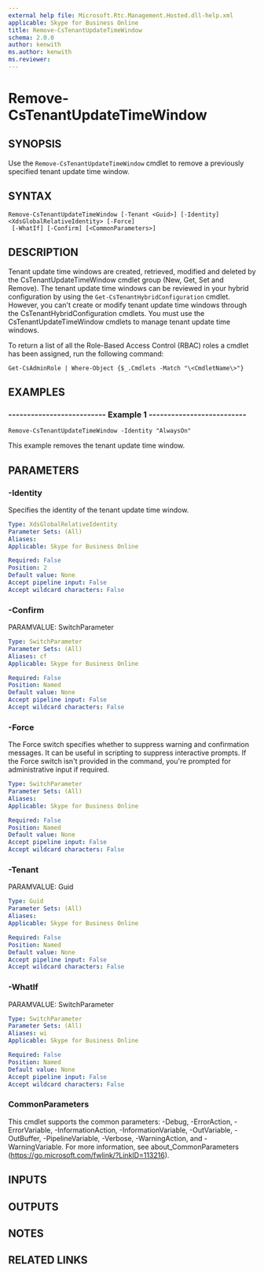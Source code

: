 ```yaml
---
external help file: Microsoft.Rtc.Management.Hosted.dll-help.xml 
applicable: Skype for Business Online
title: Remove-CsTenantUpdateTimeWindow
schema: 2.0.0
author: kenwith
ms.author: kenwith
ms.reviewer:
---
```


# Remove-CsTenantUpdateTimeWindow

## SYNOPSIS
Use the `Remove-CsTenantUpdateTimeWindow` cmdlet to remove a previously specified tenant update time window.

## SYNTAX

```
Remove-CsTenantUpdateTimeWindow [-Tenant <Guid>] [-Identity] <XdsGlobalRelativeIdentity> [-Force]
 [-WhatIf] [-Confirm] [<CommonParameters>]
```

## DESCRIPTION
Tenant update time windows are created, retrieved, modified and deleted by the CsTenantUpdateTimeWindow cmdlet group (New, Get, Set and Remove).
The tenant update time windows can be reviewed in your hybrid configuration by using the `Get-CsTenantHybridConfiguration` cmdlet.
However, you can't create or modify tenant update time windows through the CsTenantHybridConfiguration cmdlets.
You must use the CsTenantUpdateTimeWindow cmdlets to manage tenant update time windows.

To return a list of all the Role-Based Access Control (RBAC) roles a cmdlet has been assigned, run the following command:

`Get-CsAdminRole | Where-Object {$_.Cmdlets -Match "\<CmdletName\>"}`

## EXAMPLES

### -------------------------- Example 1 --------------------------
```
Remove-CsTenantUpdateTimeWindow -Identity "AlwaysOn"
```

This example removes the tenant update time window.


## PARAMETERS

### -Identity
Specifies the identity of the tenant update time window.

```yaml
Type: XdsGlobalRelativeIdentity
Parameter Sets: (All)
Aliases: 
Applicable: Skype for Business Online

Required: False
Position: 2
Default value: None
Accept pipeline input: False
Accept wildcard characters: False
```

### -Confirm
PARAMVALUE: SwitchParameter

```yaml
Type: SwitchParameter
Parameter Sets: (All)
Aliases: cf
Applicable: Skype for Business Online

Required: False
Position: Named
Default value: None
Accept pipeline input: False
Accept wildcard characters: False
```

### -Force
The Force switch specifies whether to suppress warning and confirmation messages.
It can be useful in scripting to suppress interactive prompts.
If the Force switch isn't provided in the command, you're prompted for administrative input if required.

```yaml
Type: SwitchParameter
Parameter Sets: (All)
Aliases: 
Applicable: Skype for Business Online

Required: False
Position: Named
Default value: None
Accept pipeline input: False
Accept wildcard characters: False
```

### -Tenant
PARAMVALUE: Guid

```yaml
Type: Guid
Parameter Sets: (All)
Aliases: 
Applicable: Skype for Business Online

Required: False
Position: Named
Default value: None
Accept pipeline input: False
Accept wildcard characters: False
```

### -WhatIf
PARAMVALUE: SwitchParameter

```yaml
Type: SwitchParameter
Parameter Sets: (All)
Aliases: wi
Applicable: Skype for Business Online

Required: False
Position: Named
Default value: None
Accept pipeline input: False
Accept wildcard characters: False
```

### CommonParameters
This cmdlet supports the common parameters: -Debug, -ErrorAction, -ErrorVariable, -InformationAction, -InformationVariable, -OutVariable, -OutBuffer, -PipelineVariable, -Verbose, -WarningAction, and -WarningVariable. For more information, see about_CommonParameters (https://go.microsoft.com/fwlink/?LinkID=113216).

## INPUTS

## OUTPUTS

## NOTES

## RELATED LINKS

